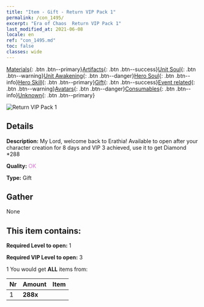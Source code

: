 ```yaml
---
title: "Item - Gift - Return VIP Pack 1"
permalink: /con_1495/
excerpt: "Era of Chaos  Return VIP Pack 1"
last_modified_at: 2021-06-08
locale: en
ref: "con_1495.md"
toc: false
classes: wide
---
```

 [Materials](/Items/){: .btn .btn--primary}[Artifacts](/Items/Artifacts/){: .btn .btn--success}[Unit Soul](/Items/UnitSoul/){: .btn .btn--warning}[Unit Awakening](/Items/UnitAwakening/){: .btn .btn--danger}[Hero Soul](/Items/HeroSoul/){: .btn .btn--info}[Hero Skill](/Items/HeroSkill/){: .btn .btn--primary}[Gift](/Items/Gift/){: .btn .btn--success}[Event related](/Items/Events/){: .btn .btn--warning}[Avatars](/Items/Avatars/){: .btn .btn--danger}[Consumables](/Items/Consumables/){: .btn .btn--info}[Unknown](/Items/Unknown/){: .btn .btn--primary}

 ![Return VIP Pack 1](/images/t/i_905001.png)

## Details
 **Description:** My Lord, welcome back to Erathia! Available to open after your character creation for 8 days and VIP 3 achieved, use it to get Diamond *288

 **Quality:** <span style="color: #DA70D6">OK</span>

 **Type:** Gift

## Gather

  None

## This item contains:

 **Required Level to open:** 1

 **Required VIP Level to open:** 3

 1 You would get **ALL** items  from:

  | Nr | Amount |     Item    |
  |:---|:-------|:------------|
  | 1 |  **288x** | <i class="fas fa-gem"/> |  | 
